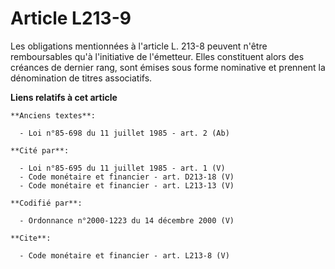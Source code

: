 # Article L213-9

Les obligations mentionnées à l'article L. 213-8 peuvent n'être remboursables qu'à l'initiative de l'émetteur. Elles
constituent alors des créances de dernier rang, sont émises sous forme nominative et prennent la dénomination de titres
associatifs.

**Liens relatifs à cet article**

	**Anciens textes**:

	  - Loi n°85-698 du 11 juillet 1985 - art. 2 (Ab)

	**Cité par**:

	  - Loi n°85-695 du 11 juillet 1985 - art. 1 (V)
	  - Code monétaire et financier - art. D213-18 (V)
	  - Code monétaire et financier - art. L213-13 (V)

	**Codifié par**:

	  - Ordonnance n°2000-1223 du 14 décembre 2000 (V)

	**Cite**:

	  - Code monétaire et financier - art. L213-8 (V)
